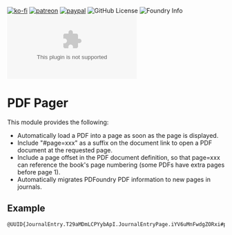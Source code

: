 [![ko-fi](https://img.shields.io/badge/Ko--Fi-farling-success)](https://ko-fi.com/farling)
[![patreon](https://img.shields.io/badge/Patreon-amusingtime-success)](https://patreon.com/amusingtime)
[![paypal](https://img.shields.io/badge/Paypal-farling-success)](https://paypal.me/farling)
![GitHub License](https://img.shields.io/github/license/farling42/fvtt-pdf-pager)
![Foundry Info](https://img.shields.io/badge/Foundry-v10-informational)
![Latest Release Download Count](https://img.shields.io/github/downloads/farling42/fvtt-pdf-pager/latest/module.zip)


# PDF Pager

This module provides the following:

- Automatically load a PDF into a page as soon as the page is displayed.
- Include "#page=xxx" as a suffix on the document link to open a PDF document at the requested page.
- Include a page offset in the PDF document definition, so that page=xxx can reference the book's page numbering (some PDFs have extra pages before page 1).
- Automatically migrates PDFoundry PDF information to new pages in journals.

## Example

```
@UUID{JournalEntry.T29aMDmLCPYybApI.JournalEntryPage.iYV6uMnFwdgZORxi#page=10}
```
